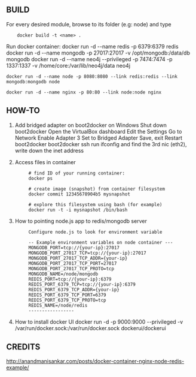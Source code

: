 BUILD
-----


For every desired module, browse to its folder (e.g: node) and type		
		
		docker build -t <name> .
		
Run docker container:
    docker run -d --name redis -p 6379:6379 redis
    docker run -d --name mongodb -p 27017:27017 -v /opt/mongodb:/data/db mongodb
    docker run -d --name neo4j --privileged -p 7474:7474 -p 1337:1337 -v /home/core:/var/lib/neo4j/data neo4j
    
    docker run -d --name node -p 8080:8080 --link redis:redis --link mongodb:mongodb node
    
    docker run -d --name nginx -p 80:80 --link node:node nginx


HOW-TO
-------

1. Add bridged adapter on boot2docker on Windows
			Shut down boot2docker
			Open the VirtualBox dashboard
			Edit the Settings
			Go to Network
			Enable Adapter 3
			Set to Bridged Adapter
			Save, exit
			Restart boot2docker
			boot2docker ssh 
			run ifconfig and find the 3rd nic (eth2), write down the inet address
2. Access files in container

			# find ID of your running container:
			docker ps
			
			# create image (snapshot) from container filesystem
			docker commit 12345678904b5 mysnapshot
			
			# explore this filesystem using bash (for example)
			docker run -t -i mysnapshot /bin/bash
3. How to pointing node.js app to redis/mongodb server
			
			Configure node.js to look for environment variable 
			
			-- Example environment variables on node container ---
			MONGODB_PORT=tcp://{your-ip}:27017
			MONGODB_PORT_27017_TCP=tcp://{your-ip}:27017
			MONGODB_PORT_27017_TCP_ADDR={your-ip}
			MONGODB_PORT_27017_TCP_PORT=27017
			MONGODB_PORT_27017_TCP_PROTO=tcp
			MONGODB_NAME=/node/mongodb
			REDIS_PORT=tcp://{your-ip}:6379
			REDIS_PORT_6379_TCP=tcp://{your-ip}:6379
			REDIS_PORT_6379_TCP_ADDR={your-ip}
			REDIS_PORT_6379_TCP_PORT=6379
			REDIS_PORT_6379_TCP_PROTO=tcp
			REDIS_NAME=/node/redis
			-----------------
4. How to install docker UI
		    docker run -d -p 9000:9000 --privileged -v /var/run/docker.sock:/var/run/docker.sock dockerui/dockerui

CREDITS
-------

http://anandmanisankar.com/posts/docker-container-nginx-node-redis-example/